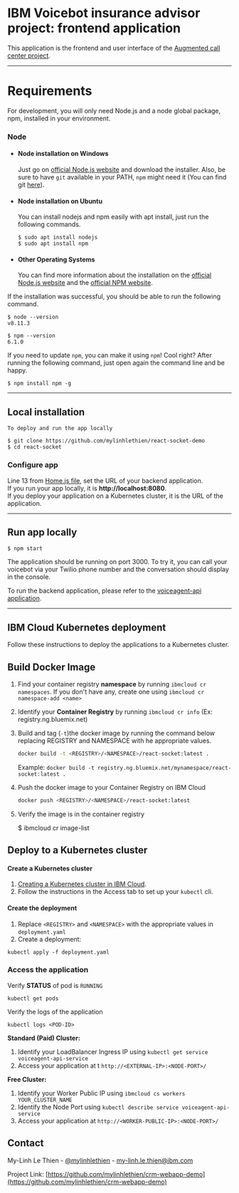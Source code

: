 # IBM Voicebot insurance advisor project: frontend application

This application is the frontend and user interface of the [Augmented call center project](https://github.com/mylinhlethien/crm-webapp-demo).

---
# Requirements

For development, you will only need Node.js and a node global package, npm, installed in your environment.

### Node
- #### Node installation on Windows

  Just go on [official Node.js website](https://nodejs.org/) and download the installer.
Also, be sure to have `git` available in your PATH, `npm` might need it (You can find git [here](https://git-scm.com/)).

- #### Node installation on Ubuntu

  You can install nodejs and npm easily with apt install, just run the following commands.

      $ sudo apt install nodejs
      $ sudo apt install npm

- #### Other Operating Systems
  You can find more information about the installation on the [official Node.js website](https://nodejs.org/) and the [official NPM website](https://npmjs.org/).

If the installation was successful, you should be able to run the following command.

    $ node --version
    v8.11.3

    $ npm --version
    6.1.0

If you need to update `npm`, you can make it using `npm`! Cool right? After running the following command, just open again the command line and be happy.

    $ npm install npm -g

---
## Local installation

    To deploy and run the app locally

    $ git clone https://github.com/mylinhlethien/react-socket-demo
    $ cd react-socket

### Configure app

Line 13 from [Home.js file](src/components/Home.js), set the URL of your backend application. <br/>
If you run your app locally, it is **http://localhost:8080**.<br/>
If you deploy your application on a Kubernetes cluster, it is the URL of the application.

---
## Run app locally

    $ npm start

The application should be running on port 3000.
To try it, you can call your voicebot via your Twilio phone number and the conversation should display in the console.

To run the backend application, please refer to the [voiceagent-api application](https://github.com/mylinhlethien/voiceagent-api-demo).

---
## IBM Cloud Kubernetes deployment

Follow these instructions to deploy the applications to a Kubernetes cluster.

## Build Docker Image

1. Find your container registry **namespace** by running `ibmcloud cr namespaces`. If you don't have any, create one using `ibmcloud cr namespace-add <name>`

2. Identify your **Container Registry** by running `ibmcloud cr info` (Ex: registry.ng.bluemix.net)

3. Build and tag (`-t`)the docker image by running the command below replacing REGISTRY and NAMESPACE with he appropriate values.

   ```sh
   docker build -t <REGISTRY>/<NAMESPACE>/react-socket:latest .
   ```
   Example: `docker build -t registry.ng.bluemix.net/mynamespace/react-socket:latest .`

4. Push the docker image to your Container Registry on IBM Cloud

   ```sh
   docker push <REGISTRY>/<NAMESPACE>/react-socket:latest
   ```

5. Verify the image is in the container registry

    $ ibmcloud cr image-list

## Deploy to a Kubernetes cluster

#### Create a Kubernetes cluster

1. [Creating a Kubernetes cluster in IBM Cloud](https://console.bluemix.net/docs/containers/container_index.html#clusters).
2. Follow the instructions in the Access tab to set up your `kubectl` cli.

#### Create the deployment

1. Replace `<REGISTRY>` and `<NAMESPACE>` with the appropriate values in `deployment.yaml`
2. Create a deployment:
  ```shell
  kubectl apply -f deployment.yaml
  ```

### Access the application

Verify **STATUS** of pod is `RUNNING`

```shell
kubectl get pods
```

Verify the logs of the application

```shell
kubectl logs <POD-ID>
```

**Standard (Paid) Cluster:**

1. Identify your LoadBalancer Ingress IP using `kubectl get service voiceagent-api-service`
2. Access your application at t `http://<EXTERNAL-IP>:<NODE-PORT>/`

**Free Cluster:**

1. Identify your Worker Public IP using `ibmcloud cs workers YOUR_CLUSTER_NAME`
2. Identify the Node Port using `kubectl describe service voiceagent-api-service`
3. Access your application at `http://<WORKER-PUBLIC-IP>:<NODE-PORT>/`

## Contact

My-Linh Le Thien - [@mylinhlethien](https://www.linkedin.com/in/mylinhlethien/) - my-linh.le.thien@ibm.com

Project Link: [https://github.com/mylinhlethien/crm-webapp-demo](https://github.com/mylinhlethien/crm-webapp-demo)
